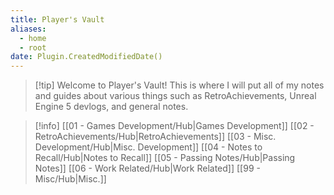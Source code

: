 ```yaml
---
title: Player's Vault
aliases:
  - home
  - root
date: Plugin.CreatedModifiedDate()
---
```



> [!tip] Welcome to Player's Vault!
> This is where I will put all of my notes and guides about various things such as RetroAchievements, Unreal Engine 5 devlogs, and general notes.

> [!info]
> [[01 - Games Development/Hub|Games Development]]
[[02 - RetroAchievements/Hub|RetroAchievements]]
[[03 - Misc. Development/Hub|Misc. Development]]
[[04 - Notes to Recall/Hub|Notes to Recall]]
[[05 - Passing Notes/Hub|Passing Notes]]
[[06 - Work Related/Hub|Work Related]]
[[99 - Misc/Hub|Misc.]]



